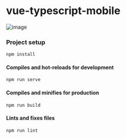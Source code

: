 # vue-typescript-mobile

![image](https://github.com/pppercyWang/vue-typescript-mobile/blob/master/public/img/20190708194751.png)


### Project setup
```
npm install
```

#### Compiles and hot-reloads for development
```
npm run serve
```

#### Compiles and minifies for production
```
npm run build
```

#### Lints and fixes files
```
npm run lint
```


